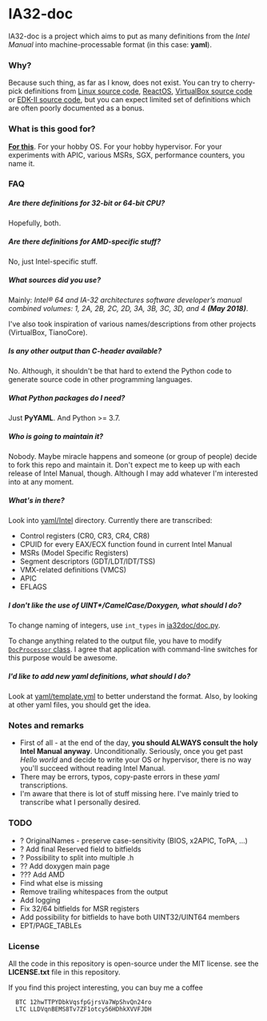 # IA32-doc

IA32-doc is a project which aims to put as many definitions from the _Intel Manual_
into machine-processable format (in this case: **yaml**).

### Why?

Because such thing, as far as I know, does not exist. You can try to cherry-pick definitions
from [Linux source code][linux-source], [ReactOS][reactos-source],
[VirtualBox source code][virtualbox-source] or [EDK-II source code][edk-ii-source],
but you can expect limited set of definitions which are often poorly documented as a bonus.

### What is this good for?

**[For this](out/ia32.h)**. For your hobby OS. For your hobby hypervisor. For your experiments
with APIC, various MSRs, SGX, performance counters, you name it.

### FAQ

##### Are there definitions for 32-bit or 64-bit CPU?
Hopefully, both.

##### Are there definitions for AMD-specific stuff?
No, just Intel-specific stuff.

##### What sources did you use?
Mainly: _Intel® 64 and IA-32 architectures software developer’s manual combined volumes: 1, 2A, 2B, 2C, 2D, 3A, 3B, 3C, 3D,
and 4 **(May 2018)**_.

I've also took inspiration of various names/descriptions from other projects (VirtualBox, TianoCore).

##### Is any other output than C-header available?
No. Although, it shouldn't be that hard to extend the Python code to generate source code
in other programming languages.

##### What Python packages do I need?
Just **PyYAML**. And Python >= 3.7.

##### Who is going to maintain it?
Nobody. Maybe miracle happens and someone (or group of people) decide to fork this repo and maintain
it. Don't expect me to keep up with each release of Intel Manual, though. Although I may add
whatever I'm interested into at any moment.

##### What's in there?
Look into [yaml/Intel](yaml/Intel) directory. Currently there are transcribed:
- Control registers (CR0, CR3, CR4, CR8)
- CPUID for every EAX/ECX function found in current Intel Manual
- MSRs (Model Specific Registers)
- Segment descriptors (GDT/LDT/IDT/TSS)
- VMX-related definitions (VMCS)
- APIC
- EFLAGS

##### I don't like the use of UINT*/CamelCase/Doxygen, what should I do?
To change naming of integers, use `int_types` in [ia32doc/doc.py](ia32doc/doc.py).

To change anything related to the output file, you have to modify [`DocProcessor` class](ia32doc/processor.py).
I agree that application with command-line switches for this purpose would be awesome.

##### I'd like to add new yaml definitions, what should I do?
Look at [yaml/template.yml](yaml/template.yml) to better understand the format.
Also, by looking at other yaml files, you should get the idea.

### Notes and remarks
- First of all - at the end of the day, **you should ALWAYS consult the holy Intel Manual anyway**.
  Unconditionally. Seriously, once you get past _Hello world_ and decide to write your OS or hypervisor,
  there is no way you'll succeed without reading Intel Manual.
- There may be errors, typos, copy-paste errors in these _yaml_ transcriptions.
- I'm aware that there is lot of stuff missing here. I've mainly tried to transcribe what I personally
  desired.

### TODO
- ? OriginalNames - preserve case-sensitivity (BIOS, x2APIC, ToPA, ...)
- ? Add final Reserved field to bitfields
- ? Possibility to split into multiple .h
- ?? Add doxygen main page
- ??? Add AMD
- Find what else is missing
- Remove trailing whitespaces from the output
- Add logging
- Fix 32/64 bitfields for MSR registers
- Add possibility for bitfields to have both UINT32/UINT64 members
- EPT/PAGE_TABLEs

### License

All the code in this repository is open-source under the MIT license. see the **LICENSE.txt** file in this repository.


If you find this project interesting, you can buy me a coffee

```
  BTC 12hwTTPYDbkVqsfpGjrsVa7WpShvQn24ro
  LTC LLDVqnBEMS8Tv7ZF1otcy56HDhkXVVFJDH
```

   [linux-source]: <https://elixir.bootlin.com/linux/latest/source/arch/x86/include/asm/msr-index.h>
   [virtualbox-source]: <https://www.virtualbox.org/svn/vbox/trunk/include/iprt/x86.h>
   [edk-ii-source]: <https://github.com/tianocore/edk2/blob/master/UefiCpuPkg/Include/Register/ArchitecturalMsr.h>
   [reactos-source]: <https://doxygen.reactos.org/d9/d7c/ndk_2amd64_2ketypes_8h.html>
